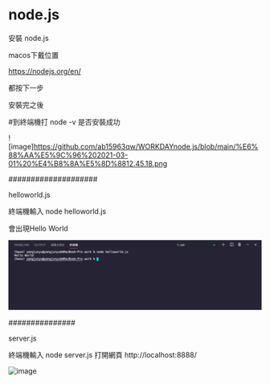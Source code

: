 # node.js

安裝 node.js 

macos下戴位置

https://nodejs.org/en/

都按下一步

安裝完之後

#到終端機打
node -v
是否安裝成功



![image]https://github.com/ab15963qw/WORKDAYnode.js/blob/main/%E6%88%AA%E5%9C%96%202021-03-01%20%E4%B8%8A%E5%8D%8812.45.18.png




####################



helloworld.js

終端機輸入 node helloworld.js

會出現Hello World


![image](https://github.com/ab15963qw/WORKDAYnode.js/blob/main/%E6%88%AA%E5%9C%96%202021-03-01%20%E4%B8%8A%E5%8D%8812.41.05.png)




###############

server.js

終端機輸入 node server.js
打開網頁 http://localhost:8888/

![image](https://github.com/ab15963qw/node.js/blob/main/%E6%88%AA%E5%9C%96%202021-02-26%20%E4%B8%8A%E5%8D%8812.07.57.png)
